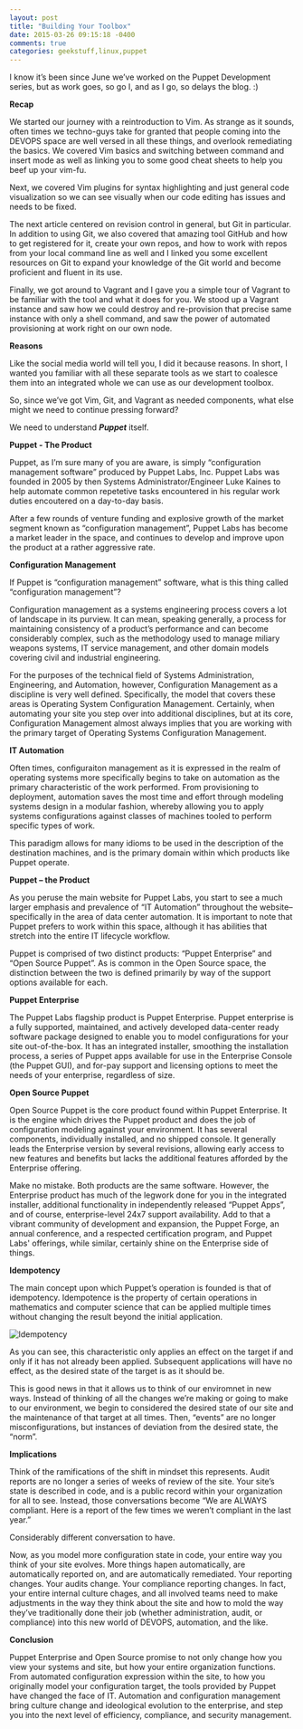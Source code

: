 ```yaml
---
layout: post
title: "Building Your Toolbox"
date: 2015-03-26 09:15:18 -0400
comments: true
categories: geekstuff,linux,puppet
---
```

I know it’s been since June we’ve worked on the Puppet Development series, but as work goes, so go I, and as I go, so delays the blog. :)

**Recap**

We started our journey with a reintroduction to Vim. As strange as it sounds, often times we techno-guys take for granted that people coming into the DEVOPS space are well versed in all these things, and overlook remediating the basics. We covered Vim basics and switching between command and insert mode as well as linking you to some good cheat sheets to help you beef up your vim-fu.

Next, we covered Vim plugins for syntax highlighting and just general code visualization so we can see visually when our code editing has issues and needs to be fixed.

The next article centered on revision control in general, but Git in particular. In addition to using Git, we also covered that amazing tool GitHub and how to get registered for it, create your own repos, and how to work with repos from your local command line as well and I linked you some excellent resources on Git to expand your knowledge of the Git world and become proficient and fluent in its use.

Finally, we got around to Vagrant and I gave you a simple tour of Vagrant to be familiar with the tool and what it does for you. We stood up a Vagrant instance and saw how we could destroy and re-provision that precise same instance with only a shell command, and saw the power of automated provisioning at work right on our own node.

**Reasons**

Like the social media world will tell you, I did it because reasons. In short, I wanted you familiar with all these separate tools as we start to coalesce them into an integrated whole we can use as our development toolbox.

So, since we’ve got Vim, Git, and Vagrant as needed components, what else might we need to continue pressing forward?

We need to understand ***Puppet*** itself.

**Puppet - The Product**

Puppet, as I’m sure many of you are aware, is simply “configuration management software” produced by Puppet Labs, Inc. Puppet Labs was founded in 2005 by then Systems Administrator/Engineer Luke Kaines to help automate common repetetive tasks encountered in his regular work duties encoutered on a day-to-day basis.

After a few rounds of venture funding and explosive growth of the market segment known as “configuration management”, Puppet Labs has become a market leader in the space, and continues to develop and improve upon the product at a rather aggressive rate.

**Configuration Management**

If Puppet is “configuration management” software, what is this thing called “configuration management”?

Configuration management as a systems engineering process covers a lot of landscape in its purview. It can mean, speaking generally, a process for maintaining consistency of a product’s performance and can become considerably complex, such as the methodology used to manage miliary weapons systems, IT service management, and other domain models covering civil and industrial engineering.

For the purposes of the technical field of Systems Administration, Engineering, and Automation, however, Configuration Management as a discipline is very well defined. Specifically, the model that covers these areas is Operating System Configuration Management. Certainly, when automating your site you step over into additional disciplines, but at its core, Configuration Management almost always implies that you are working with the primary target of Operating Systems Configuration Management.

**IT Automation**

Often times, configuraiton management as it is expressed in the realm of operating systems more specifically begins to take on automation as the primary characteristic of the work performed. From provisioning to deployment, automation saves the most time and effort through modeling systems design in a modular fashion, whereby allowing you to apply systems configurations against classes of machines tooled to perform specific types of work.

This paradigm allows for many idioms to be used in the description of the destination machines, and is the primary domain within which products like Puppet operate.

**Puppet – the Product**

As you peruse the main website for Puppet Labs, you start to see a much larger emphasis and prevalence of “IT Automation” throughout the website–specifically in the area of data center automation. It is important to note that Puppet prefers to work within this space, although it has abilities that stretch into the entire IT lifecycle workflow.

Puppet is comprised of two distinct products: “Puppet Enterprise” and “Open Source Puppet”. As is common in the Open Source space, the distinction between the two is defined primarily by way of the support options available for each.

**Puppet Enterprise**

The Puppet Labs flagship product is Puppet Enterprise. Puppet enterprise is a fully supported, maintained, and actively developed data-center ready software package designed to enable you to model configurations for your site out-of-the-box. It has an integrated installer, smoothing the installation process, a series of Puppet apps available for use in the Enterprise Console (the Puppet GUI), and for-pay support and licensing options to meet the needs of your enterprise, regardless of size.

**Open Source Puppet**

Open Source Puppet is the core product found within Puppet Enterprise. It is the engine which drives the Puppet product and does the job of configuration modeling against your environment. It has several components, individually installed, and no shipped console. It generally leads the Enterprise version by several revisions, allowing early access to new features and benefits but lacks the additional features afforded by the Enterprise offering.

Make no mistake. Both products are the same software. However, the Enterprise product has much of the legwork done for you in the integrated installer, additional functionality in independently released “Puppet Apps”, and of course, enterprise-level 24x7 support availability. Add to that a vibrant community of development and expansion, the Puppet Forge, an annual conference, and a respected certification program, and Puppet Labs' offerings, while similar, certainly shine on the Enterprise side of things.

**Idempotency**

The main concept upon which Puppet’s operation is founded is that of idempotency. Idempotence is the property of certain operations in mathematics and computer science that can be applied multiple times without changing the result beyond the initial application.

![Idempotency](http://cvquesty.github.io/images/idempotency.png)

As you can see, this characteristic only applies an effect on the target if and only if it has not already been applied. Subsequent applications will have no effect, as the desired state of the target is as it should be.

This is good news in that it allows us to think of our enviromnet in new ways. Instead of thinking of all the changes we’re making or going to make to our environment, we begin to considered the desired state of our site and the maintenance of that target at all times. Then, “events” are no longer misconfigurations, but instances of deviation from the desired state, the “norm”.

**Implications**

Think of the ramifications of the shift in mindset this represents. Audit reports are no longer a series of weeks of review of the site. Your site’s state is described in code, and is a public record within your organization for all to see. Instead, those conversations become “We are ALWAYS compliant. Here is a report of the few times we weren’t compliant in the last year.”

Considerably different conversation to have.

Now, as you model more configuration state in code, your entire way you think of your site evolves. More things hapen automatically, are automatically reported on, and are automatically remediated. Your reporting changes. Your audits change. Your compliance reporting changes. In fact, your entire internal culture chages, and all involved teams need to make adjustments in the way they think about the site and how to mold the way they’ve traditionally done their job (whether administration, audit, or compliance) into this new world of DEVOPS, automation, and the like.

**Conclusion**

Puppet Enterprise and Open Source promise to not only change how you view your systems and site, but how your entire organization functions. From automated configuration expression within the site, to how you originally model your configuration target, the tools provided by Puppet have changed the face of IT. Automation and configuration management bring culture change and ideological evolution to the enterprise, and step you into the next level of efficiency, compliance, and security management.